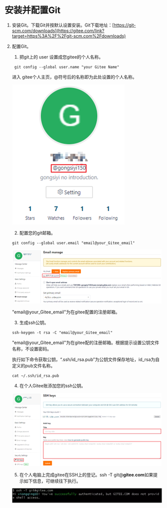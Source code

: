 # 安装并配置Git<a name="ZH-CN_TOPIC_0000001284903586"></a>

1.  安装Git。下载Git并按默认设置安装。Git下载地址：<u>[https://git-scm.com/downloads](https://gitee.com/link?target=https%3A%2F%2Fgit-scm.com%2Fdownloads)</u>
2.  配置Git。

    1.  把git上的 user 设置成您gitee的个人名称。

    ```
     git config --global user.name "your Gitee Name" 
    ```

    进入 gitee个人主页，@符号后的名称即为此处设置的个人名称。

    ![](figures/zh-cn_image_0000001285065958.png)

    2.  配置您的git邮箱。

    ```
    git config --global user.email "email@your_Gitee_email"
    ```

    ![](figures/zh-cn_image_0000001337345341.png)

    "email@your\_Gitee\_email"为在gitee配置的注册邮箱。

    3.  生成ssh公钥。

    ```
    ssh-keygen -t rsa -C "email@your_Gitee_email"   
    ```

    "email@your\_Gitee\_email"为在gitee配的注册邮箱。根据提示设置公钥文件名称，不设置密码。

    执行如下命令获取公钥，“.ssh/id\_rsa.pub”为公钥文件保存地址，id\_rsa为自定义的pub文件名称。

    ```
    cat ~/.ssh/id_rsa.pub 
    ```

    4.  在个人Gitee账添加您的ssh公钥。

    ![](figures/zh-cn_image_0000001284906006.png)

    5.  在个人电脑上完成gitee在SSH上的登记。ssh -T git@**gitee**.**com**如果提示如下信息，可继续往下执行。

    ![](figures/zh-cn_image_0000001285225554.png)


